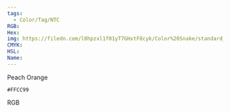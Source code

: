 ```yaml
---
tags:
  - Color/Tag/NTC
RGB:
Hex:
img: https://filedn.com/l0hpzxl1f01yT7GHxtF8cyk/Color%20Snake/standard_csv_to_svg/%23/FFCC99.svg
CMYK:
HSL:
Name:
---
```

Peach Orange
```palette
#FFCC99
```
RGB
